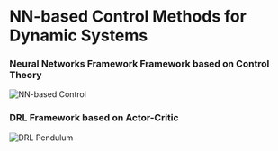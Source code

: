 # NN-based Control Methods for Dynamic Systems

### Neural Networks Framework Framework based on Control Theory
![NN-based Control](https://github.com/amirhosseinh77/NN-Control/assets/56114938/8820083c-1c6b-42a9-8024-d386a51f6eb0)

### DRL Framework based on Actor-Critic
![DRL Pendulum](https://github.com/amirhosseinh77/NN-Control/assets/56114938/71e92cd5-5653-4bbb-a708-7ffcf37690e0)
